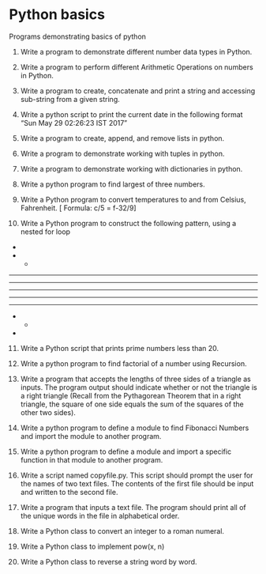 # Python basics
Programs demonstrating basics of python

1. Write a program to demonstrate different number data types in Python.

2. Write a program to perform different Arithmetic Operations on numbers in Python.

3. Write a program to create, concatenate and print a string and accessing sub-string
from a given string.

4. Write a python script to print the current date in the following format “Sun May 29
02:26:23 IST 2017”

5. Write a program to create, append, and remove lists in python.

6. Write a program to demonstrate working with tuples in python.

7. Write a program to demonstrate working with dictionaries in python.

8. Write a python program to find largest of three numbers.

9. Write a Python program to convert temperatures to and from Celsius, Fahrenheit.
[ Formula: c/5 = f-32/9]

10. Write a Python program to construct the following pattern, using a nested for loop
*
* *
* * *
* * * *
* * * * *
* * * *
* * * 
* *
*

11. Write a Python script that prints prime numbers less than 20.

12. Write a python program to find factorial of a number using Recursion.

13. Write a program that accepts the lengths of three sides of a triangle as inputs. The
program output should indicate whether or not the triangle is a right triangle (Recall
from the Pythagorean Theorem that in a right triangle, the square of one side equals
the sum of the squares of the other two sides).

14. Write a python program to define a module to find Fibonacci Numbers and import the
module to another program.

15. Write a python program to define a module and import a specific function in that
module to another program.

16. Write a script named copyfile.py. This script should prompt the user for the names of
two text files. The contents of the first file should be input and written to the second
file.

17. Write a program that inputs a text file. The program should print all of the unique
words in the file in alphabetical order.

18. Write a Python class to convert an integer to a roman numeral.

19. Write a Python class to implement pow(x, n)

20. Write a Python class to reverse a string word by word.
